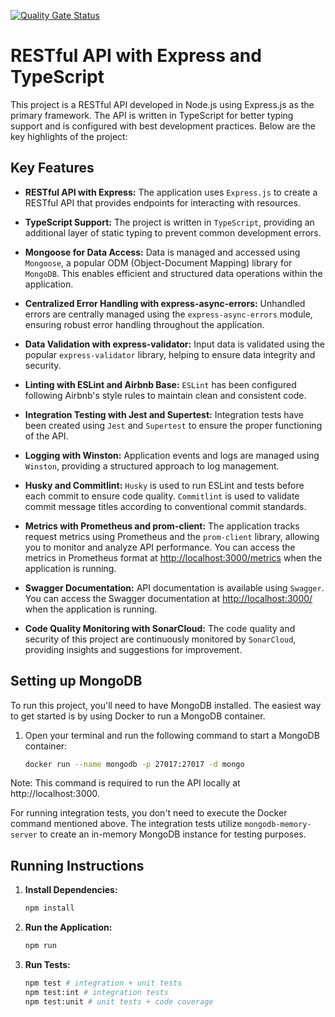 [![Quality Gate Status](https://sonarcloud.io/api/project_badges/measure?project=marcosbermejo_nodejs-restful-api&metric=alert_status)](https://sonarcloud.io/summary/new_code?id=marcosbermejo_nodejs-restful-api)

# RESTful API with Express and TypeScript

This project is a RESTful API developed in Node.js using Express.js as the primary framework. The API is written in TypeScript for better typing support and is configured with best development practices. Below are the key highlights of the project:

## Key Features

- **RESTful API with Express:** The application uses `Express.js` to create a RESTful API that provides endpoints for interacting with resources.

- **TypeScript Support:** The project is written in `TypeScript`, providing an additional layer of static typing to prevent common development errors.

- **Mongoose for Data Access:** Data is managed and accessed using `Mongoose`, a popular ODM (Object-Document Mapping) library for `MongoDB`. This enables efficient and structured data operations within the application.

- **Centralized Error Handling with express-async-errors:** Unhandled errors are centrally managed using the `express-async-errors` module, ensuring robust error handling throughout the application.

- **Data Validation with express-validator:** Input data is validated using the popular `express-validator` library, helping to ensure data integrity and security.

- **Linting with ESLint and Airbnb Base:** `ESLint` has been configured following Airbnb's style rules to maintain clean and consistent code.

- **Integration Testing with Jest and Supertest:** Integration tests have been created using `Jest` and `Supertest` to ensure the proper functioning of the API.

- **Logging with Winston:** Application events and logs are managed using `Winston`, providing a structured approach to log management.

- **Husky and Commitlint:** `Husky` is used to run ESLint and tests before each commit to ensure code quality. `Commitlint` is used to validate commit message titles according to conventional commit standards.

- **Metrics with Prometheus and prom-client:** The application tracks request metrics using Prometheus and the `prom-client` library, allowing you to monitor and analyze API performance. You can access the metrics in Prometheus format at [http://localhost:3000/metrics](http://localhost:3000/metrics) when the application is running.

- **Swagger Documentation:** API documentation is available using `Swagger`. You can access the Swagger documentation at [http://localhost:3000/](http://localhost:3000) when the application is running.

- **Code Quality Monitoring with SonarCloud:** The code quality and security of this project are continuously monitored by `SonarCloud`, providing insights and suggestions for improvement.

## Setting up MongoDB

To run this project, you'll need to have MongoDB installed. The easiest way to get started is by using Docker to run a MongoDB container.

1. Open your terminal and run the following command to start a MongoDB container:

   ```bash
   docker run --name mongodb -p 27017:27017 -d mongo
   ```

Note: This command is required to run the API locally at http://localhost:3000.

For running integration tests, you don't need to execute the Docker command mentioned above. The integration tests utilize `mongodb-memory-server` to create an in-memory MongoDB instance for testing purposes.

## Running Instructions

1. **Install Dependencies:**
   ```bash
   npm install
   ```

2. **Run the Application:**
   ```bash
   npm run
   ```

3. **Run Tests:**
   ```bash
   npm test # integration + unit tests
   npm test:int # integration tests
   npm test:unit # unit tests + code coverage
   ```

